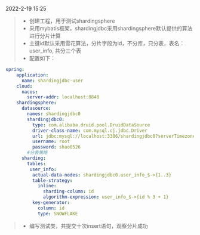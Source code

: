 2022-2-19 15:25
> - 创建工程，用于测试shardingsphere
> - 采用mybatis框架，shardingjdbc采用shardingsphere默认提供的算法进行分片计算
> - 主键id默认采用雪花算法，分片字段为id，不分库，只分表，表名：user_info, 共分三个表
> - 配置如下：
```yaml
spring:
    application:
      name: shardingjdbc-user
    cloud:
      nacos:
        server-addr: localhost:8848
    shardingsphere:
      datasource:
        names: shardingjdbc0
        shardingjdbc0:
          type: com.alibaba.druid.pool.DruidDataSource
          driver-class-name: com.mysql.cj.jdbc.Driver
          url: jdbc:mysql://localhost:3306/shardingjdbc0?serverTimezone=GMT%2B8
          username: root
          password: shao0526
        #分表策略
      sharding:
        tables:
         user_info:
          actual-data-nodes: shardingjdbc0.user_info_$->{1..3}
          table-strategy:
            inline:
              sharding-column: id
              algorithm-expression: user_info_$->{id % 3 + 1}
          key-generator:
            column: id
            type: SNOWFLAKE
```
> - 编写测试类，共提交十次insert语句，观察分片成功
